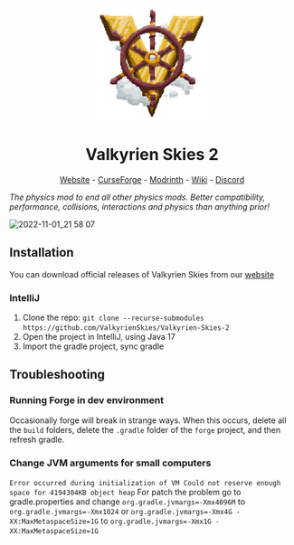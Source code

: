 

<p align="center">
<img src="vs_logo.png" width="200" height="200">
</p>
<h1 align="center">
Valkyrien Skies 2
</h1>
<p align="center">
<a href="https://www.valkyrienskies.org/">Website</a> - <a href="https://www.curseforge.com/minecraft/mc-mods/valkyrien-skies">CurseForge</a> - 
<a href="https://modrinth.com/mod/valkyrien-skies">Modrinth</a> - <a href="https://wiki.valkyrienskies.org/wiki/Main_Page">Wiki</a> - <a href="https://discord.gg/rG3QNDV">Discord</a>
</p>

*The physics mod to end all other physics mods. Better compatibility,
performance, collisions, interactions and physics than anything prior!*

![2022-11-01_21 58 07](https://user-images.githubusercontent.com/26909616/199406363-38e1d032-9c18-4aef-a74a-23f4b268e6ad.png)


## Installation

You can download official releases of Valkyrien Skies from our [website](https://www.valkyrienskies.org/download)

### IntelliJ

1. Clone the
   repo: `git clone --recurse-submodules https://github.com/ValkyrienSkies/Valkyrien-Skies-2`
2. Open the project in IntelliJ, using Java 17
3. Import the gradle project, sync gradle

## Troubleshooting

### Running Forge in dev environment
Occasionally forge will break in strange ways. When this occurs, delete all the `build` folders, delete the `.gradle` folder of the `forge` project, and then refresh gradle.

### Change JVM arguments for small computers
`Error occurred during initialization of VM
Could not reserve enough space for 4194304KB object heap`
For patch the problem go to gradle.properties and change `org.gradle.jvmargs=-Xmx4096M` to `org.gradle.jvmargs=-Xmx1024` or `org.gradle.jvmargs=-Xmx4G -XX:MaxMetaspaceSize=1G` to `org.gradle.jvmargs=-Xmx1G -XX:MaxMetaspaceSize=1G`
